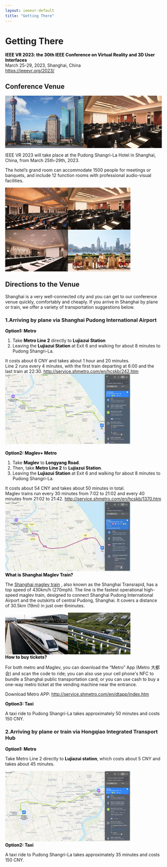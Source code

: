 ```yaml
---
layout: ieeevr-default
title: "Getting There"
---
```


<div>
    <h1>Getting There</h1>
    <p>
        <strong style="color: black">IEEE VR 2023: the 30th IEEE Conference on Virtual Reality and 3D User Interfaces </strong>
        <br>
        March 25-29, 2023, Shanghai, China
        <br>
        <a href="https://ieeevr.org/2023/">https://ieeevr.org/2023/</a>
    </p>
    <h2>Conference Venue</h2>
    <div style="width: 100%; display: flex;flex-direction: row;" >
        <img src="../../assets/images/attend/gt1.png" alt="Pudong Shangri-La Hotel" style="width: 50%"/>
        <img src="../../assets/images/attend/gt3.png" alt="The hotel’s grand room2" style="max-width: 50%"/>
    </div>
    <p>IEEE VR 2023 will take place at the Pudong Shangri-La Hotel in Shanghai, China, from March 25th-29th, 2023.</p>
    <p>The hotel’s grand room can accommodate 1500 people for meetings or banquets, and include 12 function rooms with professional audio-visual facilities.</p>
    <div style="width: 80%">
        <div style="width: 100%; display: flex;flex-direction: row;" >
            <img src="../../assets/images/attend/gt2.png" alt="The hotel’s grand room1" style="max-width: 50%"/>
            <img src="../../assets/images/attend/gt3.png" alt="The hotel’s grand room2" style="max-width: 50%"/>
        </div>
        <div style="width: 100%; display: flex;flex-direction: row;">
            <img src="../../assets/images/attend/gt4.png" alt="The hotel’s grand room3" style="max-width: 50%"/>
            <img src="../../assets/images/attend/gt5.png" alt="The hotel’s grand room4" style="max-width: 50%"/>
        </div>
    </div>
    <h2>Directions to the Venue</h2>
    <p>Shanghai is a very well-connected city and you can get to our conference venue quickly, comfortably and cheaply. If you arrive in Shanghai by plane or train, we offer a variety of transportation suggestions below.</p>
    <h3>1.Arriving by <strong>plane</strong> via <strong>Shanghai Pudong International Airport</strong></h3>
    <div>
    <strong style="color:black">Option1: Metro</strong>
    <ol type="1" start="1">
        <li>Take <strong style="color:black">Metro Line 2</strong> directly to <strong style="color:black">Lujiazui Station</strong></li>
        <li>Leaving the <strong style="color:black">Lujiazui Station</strong> at Exit 6 and walking for about 8 minutes to Pudong Shangri-La.</li>
    </ol>
    It costs about 6 CNY and takes about 1 hour and 20 minutes.
    <br>
    Line 2 runs every 4 minutes, with the first train departing at 6:00 and the last train at 22:30. 
    <a href="http://service.shmetro.com/en/hcskb/242.htm">http://service.shmetro.com/en/hcskb/242.htm</a>
    <img src="../../assets/images/attend/gt6.jpg" alt="Metro" style="width: 80%">
    </div>
    <br>
    <div>
    <strong style="color:black">Option2: Maglev+ Metro</strong>
    <ol type="1" start="1">
        <li>Take <strong style="color:black">Maglev</strong> to <strong style="color:black">Longyang Road</strong>.</li>
        <li>Then, take <strong style="color:black">Metro Line 2</strong> to <strong style="color:black">Lujiazui Station</strong>.</li>
        <li>Leaving the <strong style="color:black">Lujiazui Station</strong> at Exit 6 and walking for about 8 minutes to Pudong Shangri-La.</li>
    </ol>
    It costs about 54 CNY and takes about 50 minutes in total.
    <br>
    Maglev trains run every 30 minutes from 7:02 to 21:02 and every 40 minutes from 21:02 to 21:42.
    <a href="http://service.shmetro.com/en/hcskb/1370.htm">http://service.shmetro.com/en/hcskb/1370.htm</a>
    <img src="../../assets/images/attend/gt7.jpg" alt="Maglev+ Metro" style="width: 80%">
    <div>
    <strong style="color:black">What is Shanghai Maglev Train?</strong>
    <p>The 
        <a href="https://en.wikipedia.org/wiki/Shanghai_maglev_train">Shanghai maglev train</a>
    , also known as the Shanghai Transrapid, has a top speed of 430km/h (270mph). The line is the fastest operational high-speed maglev train, designed to connect Shanghai Pudong International Airport and the outskirts of central Pudong, Shanghai. It covers a distance of 30.5km (19mi) in just over 6minutes.
    </p>
    <div style="width: 80%">
        <div style="width: 100%;display: flex;flex-direction: row;">
            <img src="../../assets/images/attend/gt8.png" alt="Shanghai Maglev Train1" style="max-width: 50%"/>
            <img src="../../assets/images/attend/gt9.png" alt="Shanghai Maglev Train2" style="max-width: 50%"/>
        </div>
    </div>
    <strong style="color:black">How to buy tickets?</strong>
    <p>For both metro and Maglev, you can download the “Metro” App (Metro 大都会) and scan the code to ride; you can also use your cell phone's NFC to bundle a Shanghai public transportation card; or you can use cash to buy a one-way metro ticket at the vending machine near the entrance.</p>
    <p>Download Metro APP: <a href="http://service.shmetro.com/en/dtapp/index.htm">http://service.shmetro.com/en/dtapp/index.htm</a></p>
    </div>
    </div>
    <div>
    <strong style="color:black">Option3: Taxi</strong>
    <p>A taxi ride to Pudong Shangri-La takes approximately 50 minutes and costs 150 CNY.</p>
    </div>
    <h3>2.Arriving by <strong>plane</strong> or <strong>train</strong> via <strong>Hongqiao Integrated Transport Hub</strong></h3>
    <div>
    <strong style="color:black">Option1: Metro</strong>
    <p>Take Metro Line 2 directly to <strong style="color:black">Lujiazui station</strong>, which costs about 5 CNY and takes about 45 minutes.</p>
    <img src="../../assets/images/attend/gt10.jpg" alt="Metro" style="width: 80%">
    </div>
    <div>
    <strong style="color:black">Option2: Taxi</strong>
    <p>A taxi ride to Pudong Shangri-La takes approximately 35 minutes and costs 150 CNY.</p>
    </div>
</div>